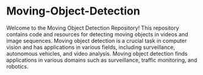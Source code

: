 # Moving-Object-Detection

Welcome to the Moving Object Detection Repository! This repository contains code and resources for detecting moving objects in videos and image sequences. 
Moving object detection is a crucial task in computer vision and has applications in various fields, including surveillance, autonomous vehicles, and video analysis.
Moving object detection finds applications in various domains such as surveillance, traffic monitoring, and robotics.
